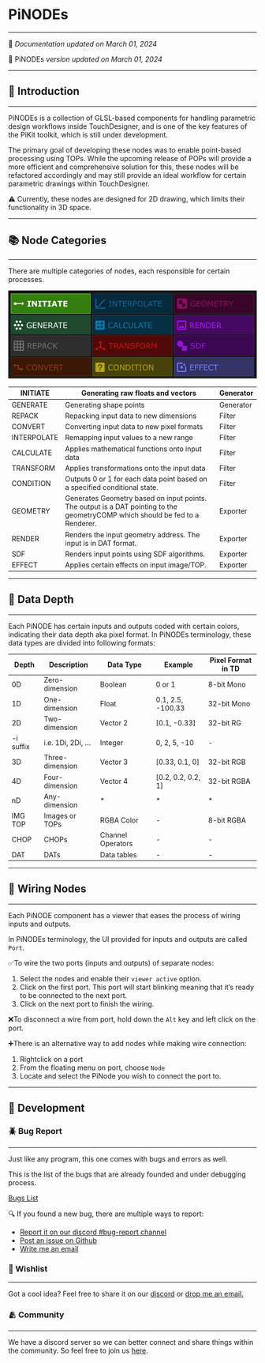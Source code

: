 # PiNODEs

---

📰 *Documentation updated on March 01, 2024*

💾 PiNODEs *version updated on March 01, 2024*

---

## 🧰 Introduction

---

PiNODEs is a collection of GLSL-based components for handling parametric design workflows inside TouchDesigner, and is one of the key features of the PiKit toolkit, which is still under development.

The primary goal of developing these nodes was to enable point-based processing using TOPs. While the upcoming release of POPs will provide a more efficient and comprehensive solution for this, these nodes will be refactored accordingly and may still provide an ideal workflow for certain parametric drawings within TouchDesigner.

⚠️ Currently, these nodes are designed for 2D drawing, which limits their functionality in 3D space.

---

## 📚 Node Categories

---

There are multiple categories of nodes, each responsible for certain processes. 

![categories.png](categories.png)

| INITIATE | Generating raw floats and vectors | Generator |
| --- | --- | --- |
| GENERATE | Generating shape points | Generator |
| REPACK | Repacking input data to new dimensions | Filter |
| CONVERT | Converting input data to new pixel formats | Filter |
| INTERPOLATE | Remapping input values to a new range | Filter |
| CALCULATE | Applies mathematical functions onto input data | Filter |
| TRANSFORM | Applies transformations onto the input data | Filter |
| CONDITION | Outputs 0 or 1 for each data point based on a specified conditional state. | Filter |
| GEOMETRY | Generates Geometry based on input points. The output is a DAT pointing to the geometryCOMP which should be fed to a Renderer. | Exporter |
| RENDER | Renders the input geometry address. The input is in DAT format. | Exporter |
| SDF | Renders input points using SDF algorithms. | Exporter |
| EFFECT | Applies certain effects on input image/TOP. | Exporter |


---

## 🎲 Data Depth

---

Each PiNODE has certain inputs and outputs coded with certain colors, indicating their data depth aka pixel format. 
In PiNODEs terminology, these data types are divided into following formats:

| Depth | Description | Data Type | Example | Pixel Format in TD |
| --- | --- | --- | --- | --- |
|  0D  | Zero-dimension | Boolean | 0 or 1 | 8-bit Mono |
|  1D  | One-dimension | Float | 0.1, 2.5, -100.33 | 32-bit Mono |
|  2D  | Two-dimension | Vector 2 | [0.1, -0.33] | 32-bit RG |
| -i suffix | i.e. 1Di, 2Di, … | Integer | 0, 2, 5, -10 | - |
|  3D  | Three-dimension | Vector 3 | [0.33, 0.1, 0] | 32-bit RGB |
|  4D  | Four-dimension | Vector 4 | [0.2, 0.2, 0.2, 1] | 32-bit RGBA |
|  nD  | Any-dimension | * | * | * |
| IMG TOP | Images or TOPs | RGBA Color | - | 8-bit RGBA |
|  CHOP  | CHOPs | Channel Operators | - | - |
|  DAT  | DATs | Data tables | - | - |

 
---

## 🧵 Wiring Nodes

---

Each PiNODE component has a viewer that eases the process of wiring inputs and outputs. 

In PiNODEs terminology, the UI provided for inputs and outputs are called `Port`. 

✅To wire the two ports (inputs and outputs) of separate nodes:

1. Select the nodes and enable their `viewer active` option.
2. Click on the first port. This port will start blinking meaning that it’s ready to be connected to the next port.
3. Click on the next port to finish the wiring.

❌To disconnect a wire from port, hold down the `Alt` key and left click on the port. 

➕There is an alternative way to add nodes while making wire connection:

1. Rightclick on a port
2. From the floating menu on port, choose `Node`
3. Locate and select the PiNode you wish to connect the port to.

   
---

## 🚧 Development



### 🪲 Bug Report

---

Just like any program, this one comes with bugs and errors as well.

This is the list of the bugs that are already founded and under debugging process.

[Bugs List](https://www.notion.so/1a9c2176e105817a90bec7b41fb2ec04?pvs=21)

🔍 If you found a new bug, there are multiple ways to report:

- [Report it on our discord #bug-report channel](https://discord.gg/tS657scR)
- [Post an issue on Github](https://github.com/pitheorem/PiNodes/issues)
- [Write me an email](mailto:pitheorem@gmail.com)


### 🚆 Wishlist

---

Got a cool idea? Feel free to share it on our [discord](https://discord.gg/tS657scR) or [drop me an email.](mailto:pitheorem@gmail.com)


### 🫂 Community

---

We have a discord server so we can better connect and share things within the community. So feel free to join us [here](https://discord.gg/tS657scR).
